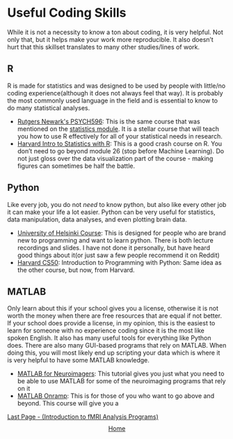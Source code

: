 # Useful Coding Skills

While it is not a necessity to know a ton about coding, it is very helpful. Not only that, but it helps make your work more reproducible. It also doesn’t hurt that this skillset translates to many other studies/lines of work.

## **R**

 R is made for statistics and was designed to be used by people with little/no coding experience(although it does not always feel that way). It is probably the most commonly used language in the field and is essential to know to do many statistical analyses.
  - [Rutgers Newark's PSYCH596](https://jamilfelipe.github.io/psych596/activities/full-list.html): This is the same course that was mentioned on the [statistics module]("statistics.md"). It is a stellar course that will teach you how to use R effectively for all of your statistical needs in research.
  - [Harvard Intro to Statistics with R](#): This is a good crash course on R. You don’t need to go beyond module 26 (stop before Machine Learning). Do not just gloss over the data visualization part of the course - making figures can sometimes be half the battle.

## **Python**
 Like every job, you do not *need* to know python, but also like every other job it can make your life a lot easier. Python can be very useful for statistics, data manipulation, data analyses, and even plotting brain data.
  - [University of Helsinki Course](#): This is designed for people who are brand new to programming and want to learn python. There is both lecture recordings and slides. I have not done it personally, but have heard good things about it(or just saw a few people recommend it on Reddit)
  - [Harvard CS50](#): Introduction to Programming with Python: Same idea as the other course, but now, from Harvard.

## **MATLAB**
Only learn about this if your school gives you a license, otherwise it is not worth the money when there are free resources that are equal if not better. If your school does provide a license, in my opinion, this is the easiest to learn for someone with no experience coding since it is the most like spoken English. It also has many useful tools for everything like Python does. There are also many GUI-based programs that rely on MATLAB. When doing this, you will most likely end up scripting your data which is where it is very helpful to have some MATLAB knowledge.
  - [MATLAB for Neuroimagers](#): This tutorial gives you just what you need to be able to use MATLAB for some of the neuroimaging programs that rely on it
  - [MATLAB Onramp](#): This is for those of you who want to go above and beyond. This course will give you a

 <div style="display: flex; justify-content: space-between;">
  <a href="programs.md">Last Page - (Introduction to fMRI Analysis Programs)</a>
</div>

<div style="text-align: center; margin-top: 10px;">
  <a href="home.md">Home</a>
</div>